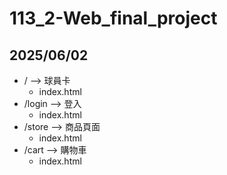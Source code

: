 # 113_2-Web_final_project

## 2025/06/02
 - /               --> 球員卡
   - index.html
 - /login          --> 登入
   - index.html
 - /store          --> 商品頁面
   - index.html
 - /cart           --> 購物車
   - index.html
